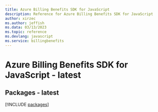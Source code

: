 ```yaml
---
title: Azure Billing Benefits SDK for JavaScript
description: Reference for Azure Billing Benefits SDK for JavaScript
author: xirzec
ms.author: jeffish
ms.data: 03/13/2023
ms.topic: reference
ms.devlang: javascript
ms.service: billingbenefits
---
```

# Azure Billing Benefits SDK for JavaScript - latest
## Packages - latest
[!INCLUDE [packages](billing-benefits-index.md)]